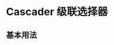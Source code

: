 <script setup>
import cascaderPanel from "./examples/cascader/cascader-panel.vue"
</script>

# Cascader 级联选择器

## 基本用法

<cascaderPanel />


